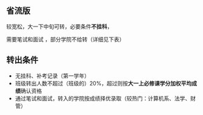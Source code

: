 ## 省流版
较宽松，大一下中旬可转，必要条件**不挂科**，

需要笔试和面试
，部分学院不给转（详细见下表）

## 转出条件

- 无挂科、补考记录（第一学年）
- 班级转出人数不超过（班级的）20%，超过则按**大一上必修课学分加权平均成绩**确认资格
- 通过笔试和面试，转入的学院按成绩择优录取（较热门：计算机系、法学、财管）